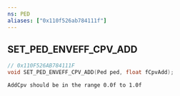 ```yaml
---
ns: PED
aliases: ["0x110f526ab784111f"]
---
```

## SET_PED_ENVEFF_CPV_ADD

```c
// 0x110F526AB784111F
void SET_PED_ENVEFF_CPV_ADD(Ped ped, float fCpvAdd);
```

```
AddCpv should be in the range 0.0f to 1.0f
```

